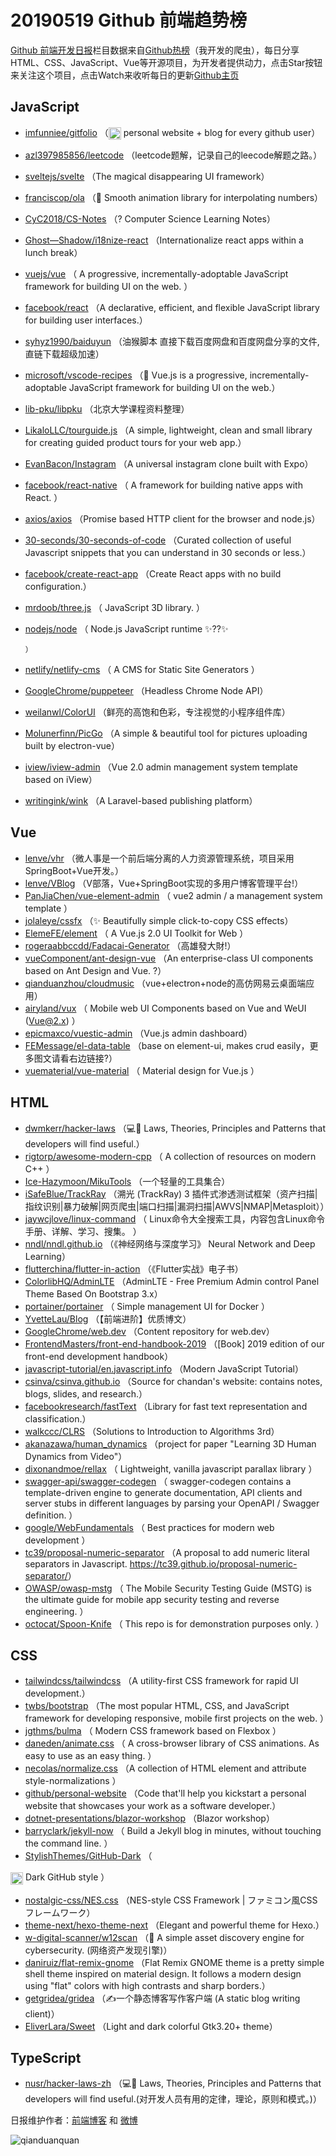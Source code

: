 # 20190519 Github 前端趋势榜

[Github 前端开发日报](https://qdkfweb.cn/c/news)栏目数据来自[Github热榜](https://github.qdkfweb.cn/)（我开发的爬虫），每日分享HTML、CSS、JavaScript、Vue等开源项目，为开发者提供动力，点击Star按钮来关注这个项目，点击Watch来收听每日的更新[Github主页](https://github.com/kujian/githubTrending)
## JavaScript

* [imfunniee/gitfolio](https://github.com/imfunniee/gitfolio) （<img class="emoji" title=":octocat:" alt=":octocat:" src="https://github.githubassets.com/images/icons/emoji/octocat.png" height="20" width="20" align="absmiddle"> personal website + blog for every github user）
* [azl397985856/leetcode](https://github.com/azl397985856/leetcode) （leetcode题解，记录自己的leecode解题之路。）
* [sveltejs/svelte](https://github.com/sveltejs/svelte) （The magical disappearing UI framework）
* [franciscop/ola](https://github.com/franciscop/ola) （&#x1f30a; Smooth animation library for interpolating numbers）
* [CyC2018/CS-Notes](https://github.com/CyC2018/CS-Notes) （? Computer Science Learning Notes）
* [Ghost&#8212;Shadow/i18nize-react](https://github.com/Ghost---Shadow/i18nize-react) （Internationalize react apps within a lunch break）
* [vuejs/vue](https://github.com/vuejs/vue) （
        A progressive, incrementally-adoptable JavaScript framework for building UI on the web.
      ）
* [facebook/react](https://github.com/facebook/react) （A declarative, efficient, and flexible JavaScript library for building user interfaces.）
* [syhyz1990/baiduyun](https://github.com/syhyz1990/baiduyun) （油猴脚本 直接下载百度网盘和百度网盘分享的文件,直链下载超级加速）
* [microsoft/vscode-recipes](https://github.com/microsoft/vscode-recipes) （&#x1f596; Vue.js is a progressive, incrementally-adoptable JavaScript framework for building UI on the web.）
* [lib-pku/libpku](https://github.com/lib-pku/libpku) （北京大学课程资料整理）
* [LikaloLLC/tourguide.js](https://github.com/LikaloLLC/tourguide.js) （A simple, lightweight, clean and small library for creating guided product tours for your web app.）
* [EvanBacon/Instagram](https://github.com/EvanBacon/Instagram) （A universal instagram clone built with Expo）
* [facebook/react-native](https://github.com/facebook/react) （
        A framework for building native apps with React.
      ）
* [axios/axios](https://github.com/axios/axios) （Promise based HTTP client for the browser and node.js）
* [30-seconds/30-seconds-of-code](https://github.com/30-seconds/30-seconds-of-code) （Curated collection of useful Javascript snippets that you can understand in 30 seconds or less.）
* [facebook/create-react-app](https://github.com/facebook/create-react-app) （Create React apps with no build configuration.）
* [mrdoob/three.js](https://github.com/mrdoob/three.js) （
        JavaScript 3D library.
      ）
* [nodejs/node](https://github.com/nodejs/node) （
        Node.js JavaScript runtime ✨??✨

      ）
* [netlify/netlify-cms](https://github.com/netlify/netlify-cms) （
        A CMS for Static Site Generators
      ）
* [GoogleChrome/puppeteer](https://github.com/GoogleChrome/puppeteer) （Headless Chrome Node API）
* [weilanwl/ColorUI](https://github.com/weilanwl/ColorUI) （鲜亮的高饱和色彩，专注视觉的小程序组件库）
* [Molunerfinn/PicGo](https://github.com/Molunerfinn/PicGo) （A simple &amp; beautiful tool for pictures uploading built by electron-vue）
* [iview/iview-admin](https://github.com/iview/iview-admin) （Vue 2.0 admin management system template based on iView）
* [writingink/wink](https://github.com/writingink/wink) （A Laravel-based publishing platform）

## Vue

* [lenve/vhr](https://github.com/lenve/vhr) （微人事是一个前后端分离的人力资源管理系统，项目采用SpringBoot+Vue开发。）
* [lenve/VBlog](https://github.com/lenve/VBlog) （V部落，Vue+SpringBoot实现的多用户博客管理平台!）
* [PanJiaChen/vue-element-admin](https://github.com/PanJiaChen/vue-element-admin) （
        vue2 admin / a management system template
      ）
* [jolaleye/cssfx](https://github.com/jolaleye/cssfx) （✨ Beautifully simple click-to-copy CSS effects）
* [ElemeFE/element](https://github.com/ElemeFE/element) （
        A Vue.js 2.0 UI Toolkit for Web
      ）
* [rogeraabbccdd/Fadacai-Generator](https://github.com/rogeraabbccdd/Fadacai-Generator) （高雄發大財!）
* [vueComponent/ant-design-vue](https://github.com/vueComponent/ant-design-vue) （An enterprise-class UI components based on Ant Design and Vue. ?）
* [qianduanzhou/cloudmusic](https://github.com/qianduanzhou/cloudmusic) （vue+electron+node的高仿网易云桌面端应用）
* [airyland/vux](https://github.com/airyland/vux) （
        Mobile web UI Components based on Vue and WeUI (Vue@2.x)
      ）
* [epicmaxco/vuestic-admin](https://github.com/epicmaxco/vuestic-admin) （Vue.js admin dashboard）
* [FEMessage/el-data-table](https://github.com/FEMessage/el-data-table) （base on element-ui, makes crud easily，更多图文请看右边链接?）
* [vuematerial/vue-material](https://github.com/vuematerial/vue-material) （
        Material design for Vue.js
      ）

## HTML

* [dwmkerr/hacker-laws](https://github.com/dwmkerr/hacker-laws) （&#x1f4bb;&#x1f4d6; Laws, Theories, Principles and Patterns that developers will find useful.）
* [rigtorp/awesome-modern-cpp](https://github.com/rigtorp/awesome-modern-cpp) （
        A collection of resources on modern C++
      ）
* [Ice-Hazymoon/MikuTools](https://github.com/Ice-Hazymoon/MikuTools) （一个轻量的工具集合）
* [iSafeBlue/TrackRay](https://github.com/iSafeBlue/TrackRay) （溯光 (TrackRay) 3 插件式渗透测试框架（资产扫描|指纹识别|暴力破解|网页爬虫|端口扫描|漏洞扫描|AWVS|NMAP|Metasploit））
* [jaywcjlove/linux-command](https://github.com/jaywcjlove/linux-command) （
        Linux命令大全搜索工具，内容包含Linux命令手册、详解、学习、搜集。
      ）
* [nndl/nndl.github.io](https://github.com/nndl/nndl.github.io) （《神经网络与深度学习》 Neural Network and Deep Learning）
* [flutterchina/flutter-in-action](https://github.com/flutterchina/flutter-in-action) （《Flutter实战》电子书）
* [ColorlibHQ/AdminLTE](https://github.com/ColorlibHQ/AdminLTE) （AdminLTE - Free Premium Admin control Panel Theme Based On Bootstrap 3.x）
* [portainer/portainer](https://github.com/portainer/portainer) （
        Simple management UI for Docker
      ）
* [YvetteLau/Blog](https://github.com/YvetteLau/Blog) （【前端进阶】优质博文）
* [GoogleChrome/web.dev](https://github.com/GoogleChrome/web.dev) （Content repository for web.dev）
* [FrontendMasters/front-end-handbook-2019](https://github.com/FrontendMasters/front-end-handbook-2019) （[Book] 2019 edition of our front-end development handbook）
* [javascript-tutorial/en.javascript.info](https://github.com/javascript-tutorial/en.javascript.info) （Modern JavaScript Tutorial）
* [csinva/csinva.github.io](https://github.com/csinva/csinva.github.io) （Source for chandan's website: contains notes, blogs, slides, and research.）
* [facebookresearch/fastText](https://github.com/facebookresearch/fastText) （Library for fast text representation and classification.）
* [walkccc/CLRS](https://github.com/walkccc/CLRS) （Solutions to Introduction to Algorithms 3rd）
* [akanazawa/human_dynamics](https://github.com/akanazawa/human_dynamics) （project for paper "Learning 3D Human Dynamics from Video"）
* [dixonandmoe/rellax](https://github.com/dixonandmoe/rellax) （
        Lightweight, vanilla javascript parallax library
      ）
* [swagger-api/swagger-codegen](https://github.com/swagger-api/swagger-codegen) （
        swagger-codegen contains a template-driven engine to generate documentation, API clients and server stubs in different languages by parsing your OpenAPI / Swagger definition.
      ）
* [google/WebFundamentals](https://github.com/google/WebFundamentals) （
        Best practices for modern web development
      ）
* [tc39/proposal-numeric-separator](https://github.com/tc39/proposal-numeric-separator) （A proposal to add numeric literal separators in Javascript. <a href="https://tc39.github.io/proposal-numeric-separator/" rel="nofollow">https://tc39.github.io/proposal-numeric-separator/</a>）
* [OWASP/owasp-mstg](https://github.com/OWASP/owasp-mstg) （
         The Mobile Security Testing Guide (MSTG) is the ultimate guide for mobile app security testing and reverse engineering.
      ）
* [octocat/Spoon-Knife](https://github.com/octocat/Spoon-Knife) （
        This repo is for demonstration purposes only.
      ）

## CSS

* [tailwindcss/tailwindcss](https://github.com/tailwindcss/tailwindcss) （A utility-first CSS framework for rapid UI development.）
* [twbs/bootstrap](https://github.com/twbs/bootstrap) （The most popular HTML, CSS, and JavaScript framework for developing responsive, mobile first projects on the web.
      ）
* [jgthms/bulma](https://github.com/jgthms/bulma) （
        Modern CSS framework based on Flexbox
      ）
* [daneden/animate.css](https://github.com/daneden/animate.css) （
        A cross-browser library of CSS animations. As easy to use as an easy thing.
      ）
* [necolas/normalize.css](https://github.com/necolas/normalize.css) （A collection of HTML element and attribute style-normalizations
      ）
* [github/personal-website](https://github.com/github/personal-website) （Code that'll help you kickstart a personal website that showcases your work as a software developer.）
* [dotnet-presentations/blazor-workshop](https://github.com/dotnet-presentations/blazor-workshop) （Blazor workshop）
* [barryclark/jekyll-now](https://github.com/barryclark/jekyll-now) （
        Build a Jekyll blog in minutes, without touching the command line.
      ）
* [StylishThemes/GitHub-Dark](https://github.com/StylishThemes/GitHub-Dark) （
        
<img class="emoji" title=":octocat:" alt=":octocat:" src="https://assets-cdn.github.com/images/icons/emoji/octocat.png" height="20" width="20" align="absmiddle"> Dark GitHub style
      ）
* [nostalgic-css/NES.css](https://github.com/nostalgic-css/NES.css) （NES-style CSS Framework | ファミコン風CSSフレームワーク）
* [theme-next/hexo-theme-next](https://github.com/theme-next/hexo-theme-next) （Elegant and powerful theme for Hexo.）
* [w-digital-scanner/w12scan](https://github.com/w-digital-scanner/w12scan) （&#x1f680; A simple asset discovery engine for cybersecurity. (网络资产发现引擎)）
* [daniruiz/flat-remix-gnome](https://github.com/daniruiz/flat-remix-gnome) （Flat Remix GNOME theme is a pretty simple shell theme inspired on material design. It follows a modern design using "flat" colors with high contrasts and sharp borders.）
* [getgridea/gridea](https://github.com/getgridea/gridea) （✍️一个静态博客写作客户端 (A static blog writing client)）
* [EliverLara/Sweet](https://github.com/EliverLara/Sweet) （Light and dark colorful Gtk3.20+ theme）

## TypeScript

* [nusr/hacker-laws-zh](https://github.com/nusr/hacker-laws-zh) （&#x1f4bb;&#x1f4d6; Laws, Theories, Principles and Patterns that developers will find useful.(对开发人员有用的定律，理论，原则和模式。)）


日报维护作者：[前端博客](https://qdkfweb.cn/) 和 [微博](https://qdkfweb.cn/go/weibo)

![qianduanquan](https://user-images.githubusercontent.com/3055447/38468989-651132ac-3b80-11e8-8e6b-15122322a9d7.png)